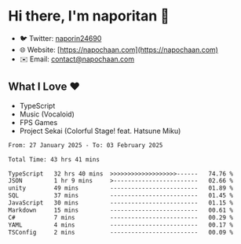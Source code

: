 # Hi there, I'm naporitan 👋

- 🐦 Twitter: [naporin24690](https://twitter.com/naporin24690)
- 🌐 Website: [https://napochaan.com](https://napochaan.com)
- ✉️ Email: [contact@napochaan.com](mailto:contact@napochaan.com)

## What I Love ❤️
- TypeScript
- Music (Vocaloid)
- FPS Games
- Project Sekai (Colorful Stage! feat. Hatsune Miku)

<!--START_SECTION:waka-->

```txt
From: 27 January 2025 - To: 03 February 2025

Total Time: 43 hrs 41 mins

TypeScript   32 hrs 40 mins  >>>>>>>>>>>>>>>>>>>------   74.76 %
JSON         1 hr 9 mins     >------------------------   02.66 %
unity        49 mins         -------------------------   01.89 %
SQL          37 mins         -------------------------   01.45 %
JavaScript   30 mins         -------------------------   01.15 %
Markdown     15 mins         -------------------------   00.61 %
C#           7 mins          -------------------------   00.29 %
YAML         4 mins          -------------------------   00.17 %
TSConfig     2 mins          -------------------------   00.09 %
```

<!--END_SECTION:waka-->

